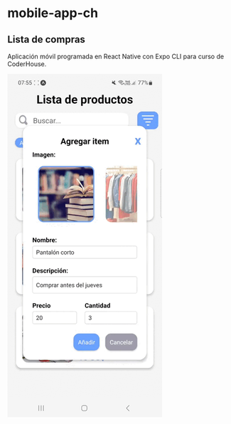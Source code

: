 # mobile-app-ch

## Lista de compras

Aplicación móvil programada en React Native con Expo CLI para curso de CoderHouse.

![readme](./readme/gif.gif)
